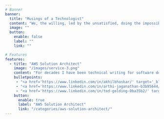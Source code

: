 ```yaml
---
# Banner
banner:
  title: "Musings of a Technologist"
  content: "We, the willing, led by the unsatisfied, doing the impossible for the unknowing. We have done so much, for so long, with so little, we are now qualified to do anything with nothing."
  image: ""
  button:
    enable: false
    label: ""
    link: ""

# Features
features:
  - title: "AWS Solution Architect"
    image: "/images/service-3.png"
    content: "For decades I have been technical writing for software documentation, technical whitepapers on practices and patterns, high level and detailed solution designs, and in my tenure at AWS writing like an Amazonian for the development of services, practices and initiatives through PRFAQs, 2 pager and 6 pager narratives... But recently my focus has turned inwards to developing the new generation of tech builders, and building up the tech culture both inside and outside AWS. <br /><br /> That focus has turned into a few initiatives which have led me to teaching and running discussion. One such initiative is a series of internal articles (I have slighly adgusted for an external audience) on Patterns, Practices and Tech the AWS way, written for a level 200 audience. For the more senior technologist, these articles serve as a reminder of what and why we do things the way we do, but for those learning their way into tech, these articles are meant as an aperitive to your development. I hope you get something out of reading them, as I'm having fun writing them, along with a few of my close collegues:"
    bulletpoints:
     - "<a href='https://www.linkedin.com/in/akhilbhaskar/' target='_blank'>Akhil Bhaskar</a>"
     - "<a href='https://www.linkedin.com/in/arthi-jaganathan-b3b95644/' target='_blank'>Arthi Jaganathan</a>"
     - "<a href='https://www.linkedin.com/in/tod-golding-0ba35b2/' target='_blank'>Tod Golding</a>"
    button:
      enable: true
      label: "AWS Solution Architect"
      link: "/categories/aws-solution-architect/"
---
```

